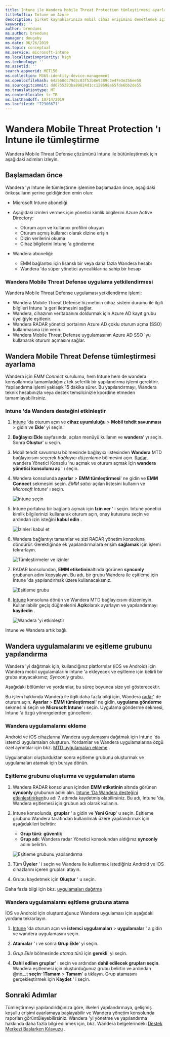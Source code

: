```yaml
---
title: Intune ile Wandera Mobile Threat Protection tümleştirmesi ayarlama
titleSuffix: Intune on Azure
description: Şirket kaynaklarınıza mobil cihaz erişimini denetlemek için Microsoft Intune ile Wandera mobil tehdit koruması çözümünü ayarlama.
keywords: ''
author: brenduns
ms.author: brenduns
manager: dougeby
ms.date: 06/26/2019
ms.topic: conceptual
ms.service: microsoft-intune
ms.localizationpriority: high
ms.technology: ''
ms.assetid: ''
search.appverid: MET150
ms.collection: M365-identity-device-management
ms.openlocfilehash: 64a560dc79d3c03f52b8e9389c3e47e3e256ee58
ms.sourcegitcommit: dd6755383ba89824d1cc128698a65fde6bb2de55
ms.translationtype: MT
ms.contentlocale: tr-TR
ms.lasthandoff: 10/14/2019
ms.locfileid: "72306671"
---
```

# <a name="integrate-wandera-mobile-threat-protection-with-intune"></a>Wandera Mobile Threat Protection 'ı Intune ile tümleştirme  

Wandera Mobile Threat Defense çözümünü Intune ile bütünleştirmek için aşağıdaki adımları izleyin.  

## <a name="before-you-begin"></a>Başlamadan önce  

Wandera 'yı Intune ile tümleştirme işlemine başlamadan önce, aşağıdaki önkoşulların yerine geldiğinden emin olun:
- Microsoft Intune aboneliği  
- Aşağıdaki izinleri vermek için yönetici kimlik bilgilerini Azure Active Directory:  
  - Oturum açın ve kullanıcı profilini okuyun  
  - Oturum açmış kullanıcı olarak dizine erişin  
  - Dizin verilerini okuma  
  - Cihaz bilgilerini Intune 'a gönderme  

- Wandera aboneliği:
  - EMM bağlantısı için lisanslı bir veya daha fazla Wandera hesabı  
  - Wandera 'da süper yönetici ayrıcalıklarına sahip bir hesap  
 
### <a name="wandera-mobile-threat-defense-app-authorization"></a>Wandera Mobile Threat Defense uygulama yetkilendirmesi  

Wandera Mobile Threat Defense uygulaması yetkilendirme işlemi:  
- Wandera Mobile Threat Defense hizmetinin cihaz sistem durumu ile ilgili bilgileri Intune 'a geri iletmesini sağlar.  
- Wandera, cihazının veritabanını doldurmak için Azure AD kayıt grubu üyeliğiyle eşitlenir.  
- Wandera RADAR yönetici portalının Azure AD çoklu oturum açma (SSO) kullanmasına izin verin.  
- Wandera Mobile Threat Defense uygulamasının Azure AD SSO 'yu kullanarak oturum açmasını sağlar.  


## <a name="set-up-wandera-mobile-threat-defense-integration"></a>Wandera Mobile Threat Defense tümleştirmesi ayarlama  
Wandera için *EMM Connect* kurulumu, hem Intune hem de wandera konsollarında tamamladığınız tek seferlik bir yapılandırma işlemi gerektirir. Yapılandırma işlemi yaklaşık 15 dakika sürer. Bu yapılandırmayı, Wandera teknik hesabınızla veya destek temsilcinizle koordine etmeden tamamlayabilirsiniz.  

### <a name="enable-support-for-wandera-in-intune"></a>Intune 'da Wandera desteğini etkinleştir
1. [Intune](https://go.microsoft.com/fwlink/?linkid=2090973) 'da oturum açın ve **cihaz uyumluluğu** > **Mobil tehdit savunması** > gidin ve **Ekle**' yi seçin.

2. **Bağlayıcı Ekle** sayfasında, açılan menüyü kullanın ve **wandera**' yı seçin. Sonra **Oluştur**' u seçin.  

3. Mobil tehdit savunması bölmesinde bağlayıcı listesinden **Wandera** MTD bağlayıcısını seçerek *bağlayıcı düzenleme* bölmesini açın. [Radar](https://radar.wandera.com/login), wandera Yönetici Konsolu 'nu açmak ve oturum açmak Için **wandera yönetici konsolunu aç** ' ı seçin. 

4. Wandera konsolunda **ayarlar** > **EMM tümleştirmesi**' ne gidin ve **EMM Connect** sekmesini seçin. *EMM satıcı* açılan listesini kullanın ve *Microsoft Intune*' ı seçin.

   ![Intune seçin](./media/wandera-mtd-connector-integration/set-up-intune-in-radar.png)

5. Intune portalına bir bağlantı açmak için **Izin ver** ' i seçin. Intune yönetici kimlik bilgilerinizi kullanarak oturum açın, onay kutusunu seçin ve ardından izin isteğini **kabul edin** .  

   ![İzinleri kabul et](./media/wandera-mtd-connector-integration/permissions.png) 

6. Wandera bağlantıyı tamamlar ve sizi RADAR yönetim konsoluna döndürür. Gerektiğinde ek yapılandırmalara erişim **sağlamak** için işlemi tekrarlayın.  

   ![Tümleştirmeler ve izinler](./media/wandera-mtd-connector-integration/integrations-and-permissions.png) 

7. RADAR konsolundan, **EMM etiketinin**altında görünen **synconly** grubunun adını kopyalayın. Bu adı, bir grubu Wandera ile eşitleme için Intune 'da yapılandırmak üzere kullanacaksınız.

   ![Eşitleme grubu](./media/wandera-mtd-connector-integration/sync-group-name.png) 

8. [Intune](https://go.microsoft.com/fwlink/?linkid=2090973) konsoluna dönün ve Wandera MTD bağlayıcısını düzenleyin. Kullanılabilir geçiş düğmelerini **Açık**olarak ayarlayın ve yapılandırmayı **kaydedin** .  

   ![Wandera 'yi etkinleştir](./media/wandera-mtd-connector-integration/enable-wandera.png) 

Intune ve Wandera artık bağlı.  

## <a name="configure-the-wandera-applications-and-synchronization-group"></a>Wandera uygulamalarını ve eşitleme grubunu yapılandırma  
Wandera 'yi dağıtmak için, kullandığınız platformlar (iOS ve Android) için Wandera mobil uygulamalarını Intune 'a ekleyecek ve eşitleme için belirli bir gruba atayacaksınız; *Synconly* grubu. 

Aşağıdaki bölümler ve yordamlar, bu süreç boyunca size yol gösterecektir.

Bu işlem hakkında Wandera ile ilgili daha fazla bilgi için, Wandera [radar](https://radar.wandera.com/login)' de oturum açın. **Ayarlar** > **EMM tümleştirmesi**' ne gidin, **uygulama gönderme** sekmesini seçin ve **Microsoft Intune**' ı seçin. Uygulama gönderme sekmesi, Intune 'a özgü yönergelerden güncellenir.  

### <a name="add-the-wandera-apps"></a>Wandera uygulamalarını ekleme  
Android ve iOS cihazlarına Wandera uygulamasını dağıtmak için Intune 'da istemci uygulamaları oluşturun. Yordamlar ve Wandera uygulamalarına özgü özel ayrıntılar için bkz. [MTD uygulamaları ekleme](mtd-apps-ios-app-configuration-policy-add-assign.md) .  

Uygulamaları oluşturduktan sonra eşitleme grubunu oluşturmak ve uygulamaları atamak için buraya dönün.  


### <a name="create-the-synchronization-group-and-assign-the-apps"></a>Eşitleme grubunu oluşturma ve uygulamaları atama

1. Wandera RADAR konsolunun içinden **EMM etiketinin** altında görünen **synconly** grubunun adını alın. [Intune 'Da Wandera desteğini etkinleştirirken](#enable-support-for-wandera-in-intune)bu adı 7. adımda kaydetmiş olabilirsiniz. Bu adı, Intune 'da, Wandera eşitlemesi için grubun adı olarak kullanın.  

2. Intune konsolunda, **gruplar** ' a gidin ve **Yeni Grup**' u seçin. Eşitleme grubunu Wandera tarafından kullanılmak üzere yapılandırmak için aşağıdakileri belirtin:
   - **Grup türü**: **güvenlik**
   - **Grup adı**: Wandera radar Yönetici konsolundan aldığınız **synconly** adını belirtin.

   ![Eşitleme grubunu yapılandırma](./media/wandera-mtd-connector-integration/configure-sync-group.png)

3. Tüm **Üyeler** ' i seçin ve Wandera ile kullanmak istediğiniz Android ve iOS cihazlarını içeren grupları atayın.

4. Grubu kaydetmek için **Oluştur** ' u seçin.

Daha fazla bilgi için bkz. [uygulamaları dağıtma](../apps/apps-deploy.md)

### <a name="assign-the-wandera-apps-to-the-synchronization-group"></a>Wandera uygulamalarını eşitleme grubuna atama  
İOS ve Android için oluşturduğunuz Wandera uygulaması için aşağıdaki yordamı tekrarlayın.

1. [Intune](https://go.microsoft.com/fwlink/?linkid=2090973) 'da oturum açın ve **istemci uygulamaları** > **uygulamalar** ' a gidin ve wandera uygulamasını seçin.  

2. **Atamalar** ' ı ve sonra **Grup Ekle**' yi seçin.  

3. *Grup Ekle* bölmesinde *atama türü* için **gerekli**' yi seçin.

4. **Dahil edilen gruplar**' ı seçin ve ardından **dahil edilecek grupları seçin**. Wandera eşitlemesi için oluşturduğunuz grubu belirtin ve ardından @no__t **seçin**-1**Tamam** > **Tamam**' a tıklayın. Grup atamasını gerçekleştirmek için **Kaydet** ' i seçin.  
 

## <a name="next-steps"></a>Sonraki Adımlar  
Tümleştirmeyi yapılandırdığınıza göre, ilkeleri yapılandırmaya, gelişmiş koşullu erişimi ayarlamaya başlayabilir ve Wandera yönetim konsolunda raporları görüntüleyebilirsiniz. Wandera 'yi yönetme ve yapılandırma hakkında daha fazla bilgi edinmek için, bkz. Wandera belgelerindeki [Destek Merkezi Başlarken Kılavuzu](https://radar.wandera.com/?return_to=https://wandera.force.com/Customer/s/getting-started) .  
 